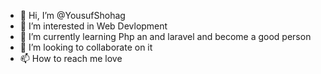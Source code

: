 - 👋 Hi, I’m @YousufShohag
- 👀 I’m interested in Web Devlopment
- 🌱 I’m currently learning Php an and laravel and become a good person
- 💞️ I’m looking to collaborate on it
- 📫 How to reach me love

<!---
YousufShohag/YousufShohag is a ✨ special ✨ repository because its `README.md` (this file) appears on your GitHub profile.
You can click the Preview link to take a look at your changes.
--->

